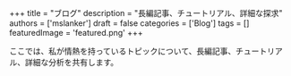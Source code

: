 +++
title = "ブログ"
description = "長編記事、チュートリアル、詳細な探求"
authors = ['mslanker']
draft = false
categories = ['Blog']
tags = []
featuredImage = 'featured.png'
+++


ここでは、私が情熱を持っているトピックについて、長編記事、チュートリアル、詳細な分析を共有します。
